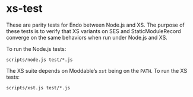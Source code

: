 # xs-test

These are parity tests for Endo between Node.js and XS.
The purpose of these tests is to verify that XS variants on SES and
StaticModuleRecord converge on the same behaviors when run under Node.js and
XS.

To run the Node.js tests:

```console
scripts/node.js test/*.js
```

The XS suite depends on Moddable’s `xst` being on the `PATH`.
To run the XS tests:

```console
scripts/xst.js test/*.js
```
